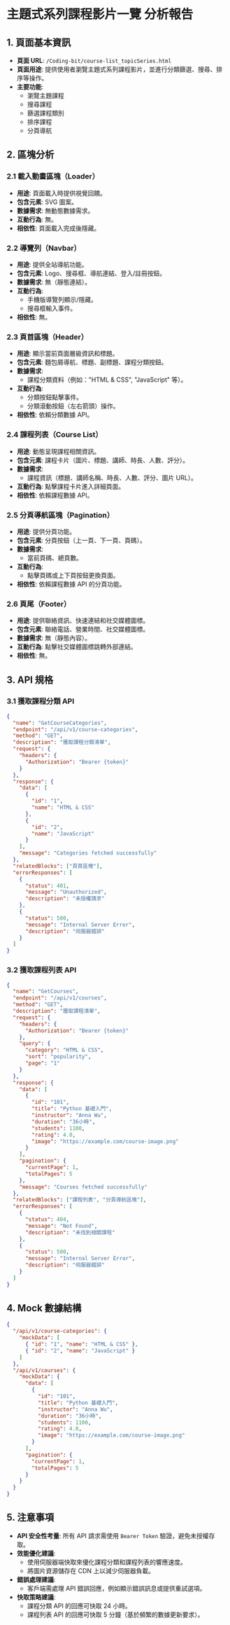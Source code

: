 # 主題式系列課程影片一覽 分析報告

## 1. 頁面基本資訊
- **頁面 URL**: `/Coding-bit/course-list_topicSeries.html`
- **頁面用途**: 提供使用者瀏覽主題式系列課程影片，並進行分類篩選、搜尋、排序等操作。
- **主要功能**: 
  - 瀏覽主題課程
  - 搜尋課程
  - 篩選課程類別
  - 排序課程
  - 分頁導航

## 2. 區塊分析

### 2.1 載入動畫區塊（Loader）
- **用途**: 頁面載入時提供視覺回饋。
- **包含元素**: SVG 圖案。
- **數據需求**: 無動態數據需求。
- **互動行為**: 無。
- **相依性**: 頁面載入完成後隱藏。

### 2.2 導覽列（Navbar）
- **用途**: 提供全站導航功能。
- **包含元素**: Logo、搜尋框、導航連結、登入/註冊按鈕。
- **數據需求**: 無（靜態連結）。
- **互動行為**: 
  - 手機版導覽列顯示/隱藏。
  - 搜尋框輸入事件。
- **相依性**: 無。

### 2.3 頁首區塊（Header）
- **用途**: 顯示當前頁面層級資訊和標題。
- **包含元素**: 麵包屑導航、標題、副標題、課程分類按鈕。
- **數據需求**:
  - 課程分類資料（例如："HTML & CSS", "JavaScript" 等）。
- **互動行為**: 
  - 分類按鈕點擊事件。
  - 分類滾動按鈕（左右箭頭）操作。
- **相依性**: 依賴分類數據 API。

### 2.4 課程列表（Course List）
- **用途**: 動態呈現課程相關資訊。
- **包含元素**: 課程卡片（圖片、標題、講師、時長、人數、評分）。
- **數據需求**:
  - 課程資訊（標題、講師名稱、時長、人數、評分、圖片 URL）。
- **互動行為**: 點擊課程卡片進入詳細頁面。
- **相依性**: 依賴課程數據 API。

### 2.5 分頁導航區塊（Pagination）
- **用途**: 提供分頁功能。
- **包含元素**: 分頁按鈕（上一頁、下一頁、頁碼）。
- **數據需求**:
  - 當前頁碼、總頁數。
- **互動行為**: 
  - 點擊頁碼或上下頁按鈕更換頁面。
- **相依性**: 依賴課程數據 API 的分頁功能。

### 2.6 頁尾（Footer）
- **用途**: 提供聯絡資訊、快速連結和社交媒體圖標。
- **包含元素**: 聯絡電話、營業時間、社交媒體圖標。
- **數據需求**: 無（靜態內容）。
- **互動行為**: 點擊社交媒體圖標跳轉外部連結。
- **相依性**: 無。

## 3. API 規格

### 3.1 獲取課程分類 API
```json
{
  "name": "GetCourseCategories",
  "endpoint": "/api/v1/course-categories",
  "method": "GET",
  "description": "獲取課程分類清單",
  "request": {
    "headers": {
      "Authorization": "Bearer {token}"
    }
  },
  "response": {
    "data": [
      {
        "id": "1",
        "name": "HTML & CSS"
      },
      {
        "id": "2",
        "name": "JavaScript"
      }
    ],
    "message": "Categories fetched successfully"
  },
  "relatedBlocks": ["頁首區塊"],
  "errorResponses": [
    {
      "status": 401,
      "message": "Unauthorized",
      "description": "未授權請求"
    },
    {
      "status": 500,
      "message": "Internal Server Error",
      "description": "伺服器錯誤"
    }
  ]
}
```

### 3.2 獲取課程列表 API
```json
{
  "name": "GetCourses",
  "endpoint": "/api/v1/courses",
  "method": "GET",
  "description": "獲取課程清單",
  "request": {
    "headers": {
      "Authorization": "Bearer {token}"
    },
    "query": {
      "category": "HTML & CSS",
      "sort": "popularity",
      "page": "1"
    }
  },
  "response": {
    "data": [
      {
        "id": "101",
        "title": "Python 基礎入門",
        "instructor": "Anna Wu",
        "duration": "36小時",
        "students": 1100,
        "rating": 4.0,
        "image": "https://example.com/course-image.png"
      }
    ],
    "pagination": {
      "currentPage": 1,
      "totalPages": 5
    },
    "message": "Courses fetched successfully"
  },
  "relatedBlocks": ["課程列表", "分頁導航區塊"],
  "errorResponses": [
    {
      "status": 404,
      "message": "Not Found",
      "description": "未找到相關課程"
    },
    {
      "status": 500,
      "message": "Internal Server Error",
      "description": "伺服器錯誤"
    }
  ]
}
```

## 4. Mock 數據結構
```json
{
  "/api/v1/course-categories": {
    "mockData": [
      { "id": "1", "name": "HTML & CSS" },
      { "id": "2", "name": "JavaScript" }
    ]
  },
  "/api/v1/courses": {
    "mockData": {
      "data": [
        {
          "id": "101",
          "title": "Python 基礎入門",
          "instructor": "Anna Wu",
          "duration": "36小時",
          "students": 1100,
          "rating": 4.0,
          "image": "https://example.com/course-image.png"
        }
      ],
      "pagination": {
        "currentPage": 1,
        "totalPages": 5
      }
    }
  }
}
```

## 5. 注意事項
- **API 安全性考量**: 所有 API 請求需使用 `Bearer Token` 驗證，避免未授權存取。
- **效能優化建議**:
  - 使用伺服器端快取來優化課程分類和課程列表的響應速度。
  - 將圖片資源儲存在 CDN 上以減少伺服器負載。
- **錯誤處理建議**:
  - 客戶端需處理 API 錯誤回應，例如顯示錯誤訊息或提供重試選項。
- **快取策略建議**:
  - 課程分類 API 的回應可快取 24 小時。
  - 課程列表 API 的回應可快取 5 分鐘（基於頻繁的數據更新要求）。
